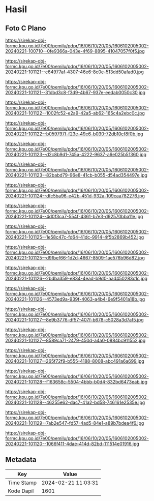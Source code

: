 # Hasil

## Foto C Plano

https://sirekap-obj-formc.kpu.go.id/7e00/pemilu/pdpr/16/06/10/20/05/1606102005002-20240221-100710--0fe9366a-043e-4f69-8895-41047057f0f5.jpg

https://sirekap-obj-formc.kpu.go.id/7e00/pemilu/pdpr/16/06/10/20/05/1606102005002-20240221-101121--c64977af-4307-46e6-8c0e-513dd50afad0.jpg

https://sirekap-obj-formc.kpu.go.id/7e00/pemilu/pdpr/16/06/10/20/05/1606102005002-20240221-101121--31dbd3c8-f3d9-4b67-937e-eedab0050c30.jpg

https://sirekap-obj-formc.kpu.go.id/7e00/pemilu/pdpr/16/06/10/20/05/1606102005002-20240221-101122--1002fc52-e2a9-42a5-ab62-165c4a2ebc0c.jpg

https://sirekap-obj-formc.kpu.go.id/7e00/pemilu/pdpr/16/06/10/20/05/1606102005002-20240221-101122--b059797f-f23e-49c6-b030-72db10cf8f0b.jpg

https://sirekap-obj-formc.kpu.go.id/7e00/pemilu/pdpr/16/06/10/20/05/1606102005002-20240221-101123--d2c8b9d1-745a-4222-9637-a6e025b51360.jpg

https://sirekap-obj-formc.kpu.go.id/7e00/pemilu/pdpr/16/06/10/20/05/1606102005002-20240221-101123--82babd79-96e8-41cb-b055-d54ad354497e.jpg

https://sirekap-obj-formc.kpu.go.id/7e00/pemilu/pdpr/16/06/10/20/05/1606102005002-20240221-101124--dfc5ba96-e42b-451d-932a-109caa782276.jpg

https://sirekap-obj-formc.kpu.go.id/7e00/pemilu/pdpr/16/06/10/20/05/1606102005002-20240221-101124--4d0f3ca7-554f-4361-b7e3-d92570bba11e.jpg

https://sirekap-obj-formc.kpu.go.id/7e00/pemilu/pdpr/16/06/10/20/05/1606102005002-20240221-101125--1e58c47c-fd64-41dc-9914-4f5b2869b452.jpg

https://sirekap-obj-formc.kpu.go.id/7e00/pemilu/pdpr/16/06/10/20/05/1606102005002-20240221-101125--d9fbef66-1d2d-4667-8509-1ae576b96d82.jpg

https://sirekap-obj-formc.kpu.go.id/7e00/pemilu/pdpr/16/06/10/20/05/1606102005002-20240221-101126--2bdba359-e834-4ead-b9d0-aad450283c1c.jpg

https://sirekap-obj-formc.kpu.go.id/7e00/pemilu/pdpr/16/06/10/20/05/1606102005002-20240221-101126--4573ed9a-939f-4063-a4b4-6e9f5401a18b.jpg

https://sirekap-obj-formc.kpu.go.id/7e00/pemilu/pdpr/16/06/10/20/05/1606102005002-20240221-101127--8e9b3776-df57-407f-b678-c5028a3d7af5.jpg

https://sirekap-obj-formc.kpu.go.id/7e00/pemilu/pdpr/16/06/10/20/05/1606102005002-20240221-101127--8589ca71-2479-450d-a4a0-0884bc911552.jpg

https://sirekap-obj-formc.kpu.go.id/7e00/pemilu/pdpr/16/06/10/20/05/1606102005002-20240221-101127--265f72f9-b555-4188-8008-abc491a6a699.jpg

https://sirekap-obj-formc.kpu.go.id/7e00/pemilu/pdpr/16/06/10/20/05/1606102005002-20240221-101128--f163658c-5504-4bbb-b0d4-832bd6473eab.jpg

https://sirekap-obj-formc.kpu.go.id/7e00/pemilu/pdpr/16/06/10/20/05/1606102005002-20240221-101128--46255e62-dac7-41a2-bd58-746161e2535e.jpg

https://sirekap-obj-formc.kpu.go.id/7e00/pemilu/pdpr/16/06/10/20/05/1606102005002-20240221-101129--7ab2e547-fd57-4ad5-84e1-a89b7bdea4f6.jpg

https://sirekap-obj-formc.kpu.go.id/7e00/pemilu/pdpr/16/06/10/20/05/1606102005002-20240221-101120--1066f411-4dae-414d-82bd-111514e01916.jpg


## Metadata

| Key        | Value               |
| ---------- | ------------------- |
| Time Stamp | 2024-02-21 11:03:31 |
| Kode Dapil | 1601                |



